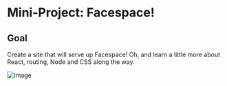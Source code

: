 # Mini-Project: Facespace!

## Goal

Create a site that will serve up Facespace! Oh, and learn a little more about React, routing, Node and CSS along the way.

![image](https://user-images.githubusercontent.com/69764797/170743592-05b8b17a-3238-4237-81b8-c46c7197019f.png)

